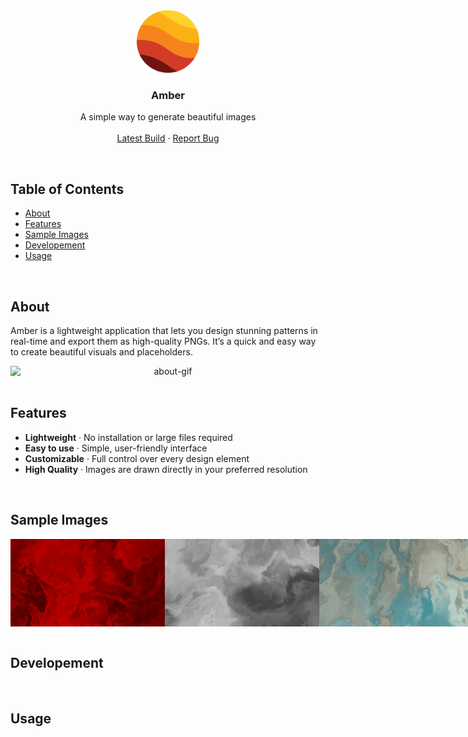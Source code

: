<!-- HEADER -->
<div align="center">
  <a href="https://github.com/its-nion/Amber">
    <img src="icon/Amber.png" alt="Logo" width="100" height="100">
  </a>

  <h3 align="center">Amber</h3>
  
  <p align="center">
    A simple way to generate beautiful images
    <br />
    <br />
    <a href="https://github.com/its-nion/amber/releases/latest">Latest Build</a>
    ·
    <a href="https://github.com/its-nion/Amber/issues/new?assignees=&labels=bug&projects=&template=bug_report.md&title=">Report Bug</a>
  </p>
</div>

<br />

<!-- TOC -->
## Table of Contents
- [About](#about)
- [Features](#features)
- [Sample Images](#sample-images)
- [Developement](#developement)
- [Usage](#usage)

<br />

<!-- ABOUT -->
## About
Amber is a lightweight application that lets you design stunning patterns in real-time and export them as high-quality PNGs. It’s a quick and easy way to create beautiful visuals and placeholders.

<div style="display: flex", align="center">
  <img src="images/about-1.gif" alt="about-gif" style="width: 100%">
</div>

<br />

<!-- FEATURES -->
## Features
- **Lightweight** · No installation or large files required
- **Easy to use** · Simple, user-friendly interface
- **Customizable** · Full control over every design element
- **High Quality** · Images are drawn directly in your preferred resolution

<br />

<!-- SAMPLE IMAGES -->
## Sample Images
<div style="display: flex", align="center">
  <img src="images/red-1.png" alt="red image" style="width: 49%">
  <img src="images/white-1.png" alt="white image" style="width: 49%">
  <img src="images/desert-1.png" alt="desert image" style="width: 99%">
  <img src="images/blue-1.png" alt="water image" style="width: 49%">
  <img src="images/blue-2.png" alt="cloud image" style="width: 49%">
</div>

<br />

<!-- Developement -->
## Developement

<br />

<!-- Usage -->
## Usage

